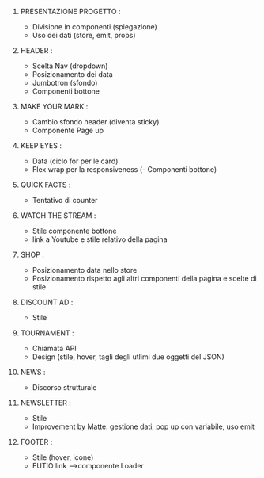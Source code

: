 1) PRESENTAZIONE PROGETTO :
    - Divisione in componenti (spiegazione)
    - Uso dei dati (store, emit, props)

2) HEADER :
    - Scelta Nav (dropdown)
    - Posizionamento dei data
    - Jumbotron (sfondo)
    - Componenti bottone 

3) MAKE YOUR MARK :
    - Cambio sfondo header (diventa sticky)
    - Componente Page up

4) KEEP EYES :
    - Data (ciclo for per le card)
    - Flex wrap per la responsiveness
    (- Componenti bottone)

5) QUICK FACTS :
    - Tentativo di counter

6) WATCH THE STREAM :
    - Stile componente bottone
    - link a Youtube e stile relativo della pagina

7) SHOP :
    - Posizionamento data nello store
    - Posizionamento rispetto agli altri componenti della pagina e scelte di stile

8) DISCOUNT AD :
    - Stile

9) TOURNAMENT :
    - Chiamata API
    - Design (stile, hover, tagli degli utlimi due oggetti del JSON)

10) NEWS :
    - Discorso strutturale

11) NEWSLETTER :
    - Stile
    - Improvement by Matte: gestione dati, pop up con variabile, uso emit

12) FOOTER : 
    - Stile (hover, icone)
    - FUTIO link -->componente Loader 